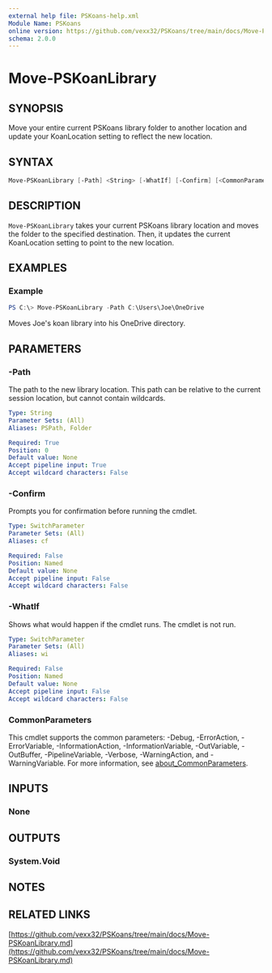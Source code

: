 ```yaml
---
external help file: PSKoans-help.xml
Module Name: PSKoans
online version: https://github.com/vexx32/PSKoans/tree/main/docs/Move-PSKoanLibrary.md
schema: 2.0.0
---
```


# Move-PSKoanLibrary

## SYNOPSIS

Move your entire current PSKoans library folder to another location and update your KoanLocation setting to reflect the new location.

## SYNTAX

```powershell
Move-PSKoanLibrary [-Path] <String> [-WhatIf] [-Confirm] [<CommonParameters>]
```

## DESCRIPTION

`Move-PSKoanLibrary` takes your current PSKoans library location and moves the folder to the specified destination.
Then, it updates the current KoanLocation setting to point to the new location.

## EXAMPLES

### Example

```powershell
PS C:\> Move-PSKoanLibrary -Path C:\Users\Joe\OneDrive
```

Moves Joe's koan library into his OneDrive directory.

## PARAMETERS

### -Path

The path to the new library location.
This path can be relative to the current session location, but cannot contain wildcards.

```yaml
Type: String
Parameter Sets: (All)
Aliases: PSPath, Folder

Required: True
Position: 0
Default value: None
Accept pipeline input: True
Accept wildcard characters: False
```

### -Confirm

Prompts you for confirmation before running the cmdlet.

```yaml
Type: SwitchParameter
Parameter Sets: (All)
Aliases: cf

Required: False
Position: Named
Default value: None
Accept pipeline input: False
Accept wildcard characters: False
```

### -WhatIf

Shows what would happen if the cmdlet runs.
The cmdlet is not run.

```yaml
Type: SwitchParameter
Parameter Sets: (All)
Aliases: wi

Required: False
Position: Named
Default value: None
Accept pipeline input: False
Accept wildcard characters: False
```

### CommonParameters

This cmdlet supports the common parameters: -Debug, -ErrorAction, -ErrorVariable, -InformationAction, -InformationVariable, -OutVariable, -OutBuffer, -PipelineVariable, -Verbose, -WarningAction, and -WarningVariable. For more information, see [about_CommonParameters](http://go.microsoft.com/fwlink/?LinkID=113216).

## INPUTS

### None

## OUTPUTS

### System.Void

## NOTES

## RELATED LINKS

[https://github.com/vexx32/PSKoans/tree/main/docs/Move-PSKoanLibrary.md](https://github.com/vexx32/PSKoans/tree/main/docs/Move-PSKoanLibrary.md)
